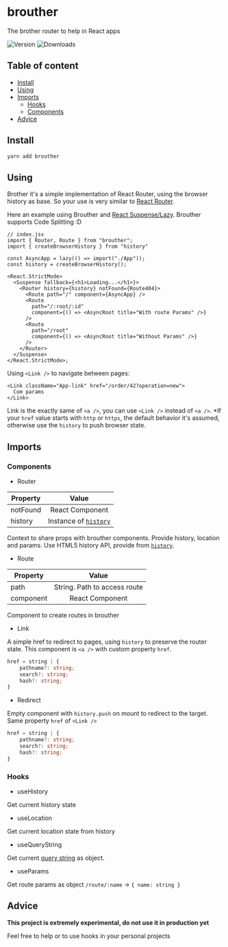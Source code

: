 # brouther

The brother router to help in React apps

![Version](https://img.shields.io/npm/v/brouther?style=flat-square)
![Downloads](https://img.shields.io/npm/dm/brouther?style=flat-square)

## Table of content

- [Install](#install)
- [Using](#using)
- [Imports](#imports)
  - [Hooks](#hooks)
  - [Components](#components)
- [Advice](#advice)

## Install

```bash
yarn add brouther
```

## Using

Brother it's a simple implementation of React Router, using the browser history as base. So your use is very similar to [React Router](https://reactrouter.com/).

Here an example using Brouther and [React Suspense/Lazy](https://reactjs.org/docs/code-splitting.html). Brouther supports Code Splitting :D

```tsx
// index.jsx
import { Router, Route } from "brouther";
import { createBrowserHistory } from "history"

const AsyncApp = lazy(() => import("./App"));
const history = createBrowserHistory();

<React.StrictMode>
  <Suspense fallback={<h1>Loading...</h1>}>
    <Router history={history} notFound={Route404}>
      <Route path="/" component={AsyncApp} />
      <Route
        path="/:root/:id"
        component={() => <AsyncRoot title="With route Params" />}
      />
      <Route
        path="/root"
        component={() => <AsyncRoot title="Without Params" />}
      />
    </Router>
  </Suspense>
</React.StrictMode>;
```

Using `<Link />` to navigate between pages:

```tsx
<Link className="App-link" href="/order/42?operation=new">
  Com params
</Link>
```

Link is the exactly same of `<a />`, you can use `<Link />` instead of `<a />`. \*If your `href` value starts with `http` or `https`, the default behavior it's assumed, otherwise use the `history` to push browser state.

## Imports

### Components

- Router

| Property |                               Value                               |
| -------- | :---------------------------------------------------------------: |
| notFound |                          React Component                          |
| history  | Instance of [`history`](https://github.com/ReactTraining/history) |

Context to share props with brouther components. Provide history, location and params.
Use HTML5 history API, provide from [`history`](https://github.com/ReactTraining/history).

- Route

| Property  |            Value             |
| --------- | :--------------------------: |
| path      | String. Path to access route |
| component |       React Component        |

Component to create routes in brouther

- Link

A simple href to redirect to pages, using `history` to preserve the router state.
This component is `<a />` with custom property `href`.

```typescript
href = string | {
    pathname?: string;
    search?: string;
    hash?: string;
}
```

- Redirect

Empty component with `history.push` on mount to redirect to the target. Same property `href` of `<Link />`

```typescript
href = string | {
    pathname?: string;
    search?: string;
    hash?: string;
}
```


### Hooks

- useHistory

Get current history state

- useLocation

Get current location state from history

- useQueryString

Get current [query string](https://en.wikipedia.org/wiki/Query_string) as object.

- useParams

Get route params as object `/route/:name` -> `{ name: string }`

## Advice

**This project is extremely experimental, do not use it in production yet**

Feel free to help or to use hooks in your personal projects
